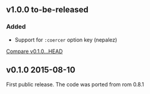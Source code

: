 ## v1.0.0 to-be-released

### Added

* Support for `:coercer` option key (nepalez)

[Compare v0.1.0...HEAD](https://github.com/rom-rb/rom-support/compare/v0.1.0...HEAD)

## v0.1.0 2015-08-10

First public release. The code was ported from rom 0.8.1
